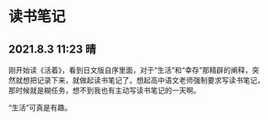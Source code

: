 # 读书笔记
## 2021.8.3 11:23 晴
刚开始读《活着》，看到日文版自序里面，对于“生活”和“幸存”那精辟的阐释，突然就想把记录下来，就做起读书笔记了。想起高中语文老师强制要求写读书笔记，那时候就是糊任务，想不到我也有主动写读书笔记的一天啊。

“生活”可真是有趣。